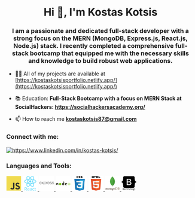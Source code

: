 <h1 align="center">Hi 👋, I'm Kostas Kotsis</h1>
<h3 align="center">I am a passionate and dedicated full-stack developer with a strong focus on the MERN (MongoDB, Express.js, React.js, Node.js) stack. I recently completed a comprehensive full-stack bootcamp that equipped me with the necessary skills and knowledge to build robust web applications.</h3>

- 👨‍💻 All of my projects are available at [https://kostaskotsisportfolio.netlify.app/](https://kostaskotsisportfolio.netlify.app/)

- 📚 Education: **Full-Stack Bootcamp with a focus on MERN Stack at SocialHackers: https://socialhackersacademy.org/**

- 📫 How to reach me **kostaskotsis87@gmail.com**

<h3 align="left">Connect with me:</h3>
<p align="left">
<a href="https://linkedin.com/in/https://www.linkedin.com/in/kostas-kotsis/" target="blank"><img align="center" src="https://raw.githubusercontent.com/rahuldkjain/github-profile-readme-generator/master/src/images/icons/Social/linked-in-alt.svg" alt="https://www.linkedin.com/in/kostas-kotsis/" height="30" width="40" /></a>
</p>
<h3 align="left">Languages and Tools:</h3>
<p align="left">
  <a href="https://raw.githubusercontent.com/devicons/devicon/master/icons/javascript/javascript-original.svg" target="_blank" rel="noreferrer">
    <img src="https://raw.githubusercontent.com/devicons/devicon/master/icons/javascript/javascript-original.svg" alt="javascript" width="40" height="40"/>
  </a>
  <a href="https://raw.githubusercontent.com/devicons/devicon/master/icons/react/react-original-wordmark.svg" target="_blank" rel="noreferrer">
    <img src="https://raw.githubusercontent.com/devicons/devicon/master/icons/react/react-original-wordmark.svg" alt="react" width="40" height="40"/>
  </a>
  <a href="https://raw.githubusercontent.com/devicons/devicon/master/icons/express/express-original-wordmark.svg" target="_blank" rel="noreferrer">
    <img src="https://raw.githubusercontent.com/devicons/devicon/master/icons/express/express-original-wordmark.svg" alt="express" width="40" height="40"/>
  </a>
  <a href="https://raw.githubusercontent.com/devicons/devicon/master/icons/nodejs/nodejs-original-wordmark.svg" target="_blank" rel="noreferrer">
    <img src="https://raw.githubusercontent.com/devicons/devicon/master/icons/nodejs/nodejs-original-wordmark.svg" alt="nodejs" width="40" height="40"/>
  </a>
  <a href="https://raw.githubusercontent.com/devicons/devicon/master/icons/css3/css3-original-wordmark.svg" target="_blank" rel="noreferrer">
    <img src="https://raw.githubusercontent.com/devicons/devicon/master/icons/css3/css3-original-wordmark.svg" alt="css3" width="40" height="40"/>
  </a>
  <a href="https://raw.githubusercontent.com/devicons/devicon/master/icons/html5/html5-original-wordmark.svg" target="_blank" rel="noreferrer">
    <img src="https://raw.githubusercontent.com/devicons/devicon/master/icons/html5/html5-original-wordmark.svg" alt="html5" width="40" height="40"/>
  </a>
  <a href="https://raw.githubusercontent.com/devicons/devicon/master/icons/mongodb/mongodb-original-wordmark.svg" target="_blank" rel="noreferrer">
    <img src="https://raw.githubusercontent.com/devicons/devicon/master/icons/mongodb/mongodb-original-wordmark.svg" alt="mongodb" width="40" height="40"/>
  </a>
  <a href="https://raw.githubusercontent.com/devicons/devicon/master/icons/bootstrap/bootstrap-plain-wordmark.svg" target="_blank" rel="noreferrer">
    <img src="https://raw.githubusercontent.com/devicons/devicon/master/icons/bootstrap/bootstrap-plain-wordmark.svg" alt="bootstrap" width="40" height="40"/>
  </a>
</p>





